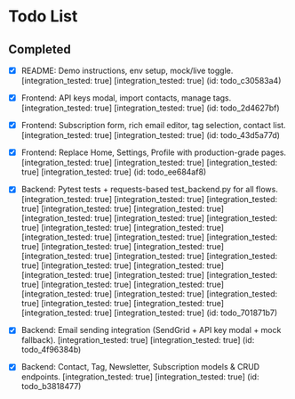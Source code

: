 # Todo List

## Completed

- [x] README: Demo instructions, env setup, mock/live toggle. [integration_tested: true] [integration_tested: true] (id: todo_c30583a4)
- [x] Frontend: API keys modal, import contacts, manage tags. [integration_tested: true] [integration_tested: true] (id: todo_2d4627bf)
- [x] Frontend: Subscription form, rich email editor, tag selection, contact list. [integration_tested: true] [integration_tested: true] (id: todo_43d5a77d)
- [x] Frontend: Replace Home, Settings, Profile with production-grade pages. [integration_tested: true] [integration_tested: true] [integration_tested: true] [integration_tested: true] (id: todo_ee684af8)
- [x] Backend: Pytest tests + requests-based test_backend.py for all flows. [integration_tested: true] [integration_tested: true] [integration_tested: true] [integration_tested: true] [integration_tested: true] [integration_tested: true] [integration_tested: true] [integration_tested: true] [integration_tested: true] [integration_tested: true] [integration_tested: true] [integration_tested: true] [integration_tested: true] [integration_tested: true] [integration_tested: true] [integration_tested: true] [integration_tested: true] [integration_tested: true] [integration_tested: true] [integration_tested: true] [integration_tested: true] [integration_tested: true] [integration_tested: true] [integration_tested: true] [integration_tested: true] [integration_tested: true] [integration_tested: true] [integration_tested: true] [integration_tested: true] [integration_tested: true] [integration_tested: true] [integration_tested: true] (id: todo_701871b7)
- [x] Backend: Email sending integration (SendGrid + API key modal + mock fallback). [integration_tested: true] [integration_tested: true] (id: todo_4f96384b)
- [x] Backend: Contact, Tag, Newsletter, Subscription models & CRUD endpoints. [integration_tested: true] [integration_tested: true] (id: todo_b3818477)

